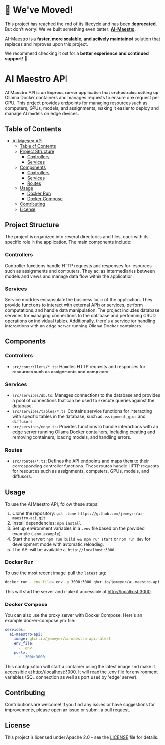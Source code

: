 # 🚀 We've Moved!

This project has reached the end of its lifecycle and has been **deprecated**. But don’t worry! We've built something even better: **[AI-Maestro](https://github.com/JEMeyer/ai-maestro)**. 

AI-Maestro is a **faster, more scalable, and actively maintained** solution that replaces and improves upon this project. 

We recommend checking it out for a **better experience and continued support**! 🎉

# AI Maestro API

AI Maestro API is an Express server application that orchestrates setting up Ollama Docker containers and manages requests to ensure one request per GPU. This project provides endpoints for managing resources such as computers, GPUs, models, and assignments, making it easier to deploy and manage AI models on edge devices.

## Table of Contents
- [AI Maestro API](#ai-maestro-api)
  - [Table of Contents](#table-of-contents)
  - [Project Structure](#project-structure)
    - [Controllers](#controllers)
    - [Services](#services)
  - [Components](#components)
    - [Controllers](#controllers-1)
    - [Services](#services-1)
    - [Routes](#routes)
  - [Usage](#usage)
    - [Docker Run](#docker-run)
    - [Docker Compose](#docker-compose)
  - [Contributing](#contributing)
  - [License](#license)

## Project Structure
The project is organized into several directories and files, each with its specific role in the application. The main components include:

### Controllers
Controller functions handle HTTP requests and responses for resources such as assignments and computers. They act as intermediaries between models and views and manage data flow within the application.

### Services
Service modules encapsulate the business logic of the application. They provide functions to interact with external APIs or services, perform computations, and handle data manipulation. The project includes database services for managing connections to the database and performing CRUD operations on individual tables. Additionally, there's a service for handling interactions with an edge server running Ollama Docker containers.

## Components

### Controllers
- `src/controllers/*.ts`: Handles HTTP requests and responses for resources such as assignments and computers.

### Services
- `src/services/db.ts`: Manages connections to the database and provides a pool of connections that can be used to execute queries against the database.
- `src/services/tables/*.ts`: Contains service functions for interacting with specific tables in the database, such as `assignment_gpus` and `diffusors`.
- `src/services/edge.ts`: Provides functions to handle interactions with an edge server running Ollama Docker containers, including creating and removing containers, loading models, and handling errors.

### Routes
- `src/routes/*.ts`: Defines the API endpoints and maps them to their corresponding controller functions. These routes handle HTTP requests for resources such as assignments, computers, GPUs, models, and diffusors.


## Usage
To use the AI Maestro API, follow these steps:

1. Clone the repository: `git clone https://github.com/jemeyer/ai-maestro-api.git`
2. Install dependencies: `npm install`
3. Set up environment variables in a `.env` file based on the provided example (`.env.example`).
4. Start the server: `npm run build && npm run start` or `npm run dev` for development mode with automatic reloading.
5. The API will be available at `http://localhost:3000`.

### Docker Run

To use the most recent image, pull the `latest` tag:

```bash
docker run --env-file=.env -p 3000:3000 ghcr.io/jemeyer/ai-maestro-api:latest
```

This will start the server and make it accessible at <http://localhost:3000>.

### Docker Compose

You can also use the proxy server with Docker Compose. Here's an example docker-compose.yml file:

```yaml
services:
  ai-maestro-api:
    image: ghcr.io/jemeyer/ai-maestro-api:latest
    env_file:
      - .env
    ports:
      - '3000:3000'
```

This configuration will start a container using the latest image and make it accessible at <http://localhost:3000>. It will read the .env file for environment variables (SQL connection as well as port used by 'edge' server).

## Contributing

Contributions are welcome! If you find any issues or have suggestions for improvements, please open an issue or submit a pull request.

## License

This project is licensed under Apache 2.0 - see the [LICENSE](LICENSE) file for details.

